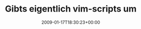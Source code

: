 ---
retweeted: false
source: <a href="http://twitter.com" rel="nofollow">Twitter Web Client</a>
entities:
  hashtags:
  - text: spinn
    indices:
    - '74'
    - '80'
  symbols: []
  user_mentions: []
  urls: []
display_text_range:
- '0'
- '80'
favorite_count: '0'
id_str: '1126590963'
truncated: false
retweet_count: '0'
id: '1126590963'
created_at: Sat Jan 17 18:30:23 +0000 2009
favorited: false
full_text: 'Gibts eigentlich vim-scripts um Emacs-Keybindings in den Vim zu bekommen?
  #spinn'
lang: de
tags:
- spinn
- pesos:twitter
date: '2009-01-17T18:30:23+00:00'
src: https://twitter.com/bascht/status/1126590963
original_url: https://twitter.com/bascht/status/1126590963
type: twitter_tweet
text: 'Gibts eigentlich vim-scripts um Emacs-Keybindings in den Vim zu bekommen? #spinn'
title: Gibts eigentlich vim-scripts um

---